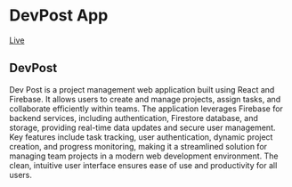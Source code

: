 # DevPost App
[Live](https://project-tracker-152c8.web.app/login)

## DevPost

Dev Post is a project management web application built using React and Firebase. It allows users to create and manage projects, assign tasks, and collaborate efficiently within teams. The application leverages Firebase for backend services, including authentication, Firestore database, and storage, providing real-time data updates and secure user management. Key features include task tracking, user authentication, dynamic project creation, and progress monitoring, making it a streamlined solution for managing team projects in a modern web development environment. The clean, intuitive user interface ensures ease of use and productivity for all users.